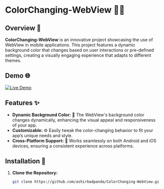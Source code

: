 # **ColorChanging-WebView** 🎨📱

## **Overview** 🌟

**ColorChanging-WebView** is an innovative project showcasing the use of WebView in mobile applications. This project features a dynamic background color that changes based on user interactions or pre-defined settings, creating a visually engaging experience that adapts to different themes.

## Demo 🌐

[![Live Demo](https://img.shields.io/badge/Demo-Available-blue)](https://ashirbadpanda.github.io/ColorChanging-WebView/)


## **Features** ✨

- **Dynamic Background Color:** 🌈 The WebView's background color changes dynamically, enhancing the visual appeal and responsiveness of your app.
- **Customizable:** ⚙️ Easily tweak the color-changing behavior to fit your app’s unique needs and style.
- **Cross-Platform Support:** 📲 Works seamlessly on both Android and iOS devices, ensuring a consistent experience across platforms.

## **Installation** 🔧

1. **Clone the Repository:**  
   ```bash
   git clone https://github.com/ashirbadpanda/ColorChanging-WebView.git
